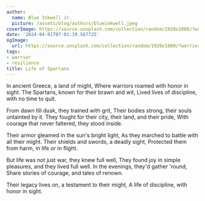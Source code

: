 ```yaml
---
author:
  name: Blue Inkwell Jr.
  picture: /assets/blog/authors/blueinkwell.jpeg
coverImage: https://source.unsplash.com/collection/random/1920x1080/?warrior
date: '2024-04-01T07:01:39.567725'
ogImage:
  url: https://source.unsplash.com/collection/random/1920x1080/?warrior
tags:
- warrior
- resilience
title: Life of Spartans
---
```


In ancient Greece, a land of might,
Where warriors roamed with honor in sight.
The Spartans, known for their brawn and wit,
Lived lives of discipline, with no time to quit.

From dawn till dusk, they trained with grit,
Their bodies strong, their souls untainted by it.
They fought for their city, their land, and their pride,
With courage that never faltered, they stood inside.

Their armor gleamed in the sun's bright light,
As they marched to battle with all their might.
Their shields and swords, a deadly sight,
Protected them from harm, in life or in flight.

But life was not just war, they knew full well,
They found joy in simple pleasures, and they lived full well.
In the evenings, they'd gather 'round,
Share stories of courage, and tales of renown.

Their legacy lives on, a testament to their might,
A life of discipline, with honor in sight.